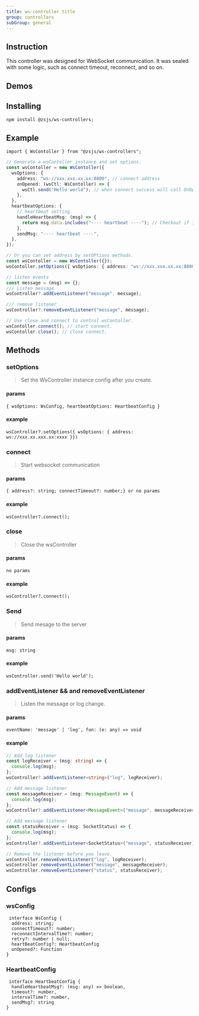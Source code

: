 ```yaml
---
title: ws-controller title
group: controllers
subGroup: general
---
```


## Instruction

This controller was designed for WebSocket communication. It was sealed with some logic, such as connect timeout, reconnect, and so on.

## Demos

<Demo src="./demo/index.tsx" />

## Installing

`npm install @zsjs/ws-controllers;`

## Example

`import { WsContoller } from "@zsjs/ws-controllers";`

```ts
// Generate a wsContoller instance and set options.
const wsContoller = new WsContoller({
  wsOptions: {
    address: "ws://xxx.xxx.xx.xx:8800", // connect address
    onOpened: (wsCtl: WsContoller) => {
      wsCtl.send("Hello world"); // when connect success will call OnOpened function.
    },
  },
  heartbeatOptions: {
    // heartbeat setting.
    handleHeartbeatMsg: (msg) => {
      return msg.data.includes("---- heartbeat ----"); // Checkout if is a heartbeat message.
    },
    sendMsg: "---- heartbeat ----",
  },
});

// Or you can set address by setOPtions methods.
const wsContoller = new WsContoller({});
wsContoller.setOptions({ wsOptions: { address: "ws://xxx.xxx.xx.xx:8800" } });

// listen events
const message = (msg) => {};
/// Listen message
wsController?.addEventListener("message", message);

/// remove listener
wsController?.removeEventListener("message", message);

// Use close and connect to control wsContoller.
wsContoller.connect(); // start connect.
wsContoller.close(); // close connect.
```

## Methods

### setOptions

> Set the WsController instance config after you create.

#### params

`{ wsOptions: WsConfig, heartbeatOptions: HeartbeatConfig }`

#### example

`wsController?.setOptions({ wsOptions: { address: ws://xxx.xx.xxx.xx:xxxx }})`

### connect

> Start websocket communication

#### params

`{ address?: string; connectTimeout?: number;} or no params`

#### example

`wsController?.connect();`

### close

> Close the wsController

#### params

`no params`

#### example

`wsController?.connect();`

### Send

> Send mesage to the server

#### params

`msg: string`

#### example

`wsController.send('Hello world');`

### addEventListener && and removeEventListener

> Listen the message or log change.

#### params

`eventName: 'message' | 'log', fun: (e: any) => void`

#### example

```ts
// Add log listener
const logReceiver = (msg: string) => {
  console.log(msg);
};
wsController?.addEventListener<string>("log", logReceiver);

// Add message listener
const messageReceiver = (msg: MessageEvent) => {
  console.log(msg);
};
wsController?.addEventListener<MessageEvent>("message", messageReceiver);

// Add message listener
const statusReceiver = (msg: SocketStatus) => {
  console.log(msg);
};
wsController?.addEventListener<SocketStatus>("message", statusReceiver);

// Remove the listener before you leave.
wsController.removeEventListener("log", logReceiver);
wsController.removeEventListener("message", messageReceiver);
wsController.removeEventListener("status", statusReceiver);
```

## Configs

### wsConfig

```TS
 interface WsConfig {
  address: string;
  connectTimeout?: number;
  reconnectIntervalTime?: number;
  retry?: number | null;
  heartBeatConfig?: HeartbeatConfig
  onOpened?: Function
}
```

### HeartbeatConfig

```TS
 interface HeartbeatConfig {
  handleHeartbeatMsg?: (msg: any) => boolean,
  timeout?: number,
  intervalTime?: number,
  sendMsg?: string
}
```
